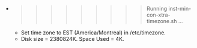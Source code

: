* >>>>>>>>> Running inst-min-con-xtra-timezone.sh ...
  * Set time zone to EST (America/Montreal) in /etc/timezone.
  * Disk size = 2380824K. Space Used = 4K.
